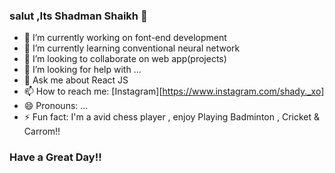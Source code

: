 ### salut ,Its Shadman Shaikh  👋


- 🔭 I’m currently working on font-end development
- 🌱 I’m currently learning conventional neural network
- 👯 I’m looking to collaborate on web app(projects)
- 🤔 I’m looking for help with ...
- 💬 Ask me about React JS
- 📫 How to reach me: [Instagram][https://www.instagram.com/shady._xo]
- 😄 Pronouns: ...
- ⚡ Fun fact: I'm a avid chess player , enjoy Playing Badminton , Cricket & Carrom!!
                        
                        
### Have a Great Day!!
